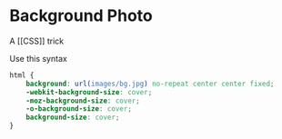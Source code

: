 # Background Photo
A [[CSS]] trick

Use this syntax
```css
html { 
	background: url(images/bg.jpg) no-repeat center center fixed; 
	-webkit-background-size: cover; 
	-moz-background-size: cover; 
	-o-background-size: cover; 
	background-size: cover; 
}
```

